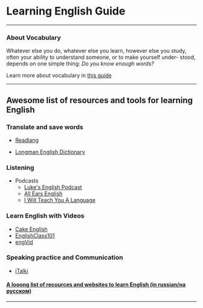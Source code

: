# Learning English Guide

---

### About Vocabulary

Whatever else you do, whatever else you learn, however else you study,
often your ability to understand someone, or to make yourself under-
stood, depends on one simple thing: *Do you know enough words?*

Learn more about vocabulary in [this guide](https://s3.amazonaws.com/iwtyal/Make+Words+Stick+-+2nd+Edition.pdf)

---

## Awesome list of resources and tools for learning English

### Translate and save words

- [Readlang](http://readlang.com)

- [Longman English Dictionary](https://www.ldoceonline.com/)


### Listening

- Podcasts
  - [Luke's English Podcast](http://teacherluke.co.uk/)
  - [All Ears English](http://www.allearsenglish.com/)
  - [I Will Teach You A Language](http://www.iwillteachyoualanguage.com/podcast-home/)

### Learn English with Videos

- [Cake English](https://mycake.me/)
- [EnglishClass101][4]
- [engVid][5]

### Speaking practice and Communication

- [iTalki](https://www.italki.com)


#### [A looong list of recources and websites to learn English (in russian/на русском)](https://docs.google.com/document/d/1Ys3zoAbD1GetPAgPD8nNGlyTEXYPcGtICNSRZbjeu_8/edit)
---

[4]: http://www.englishclass101.com/
[5]: http://www.engvid.com/

